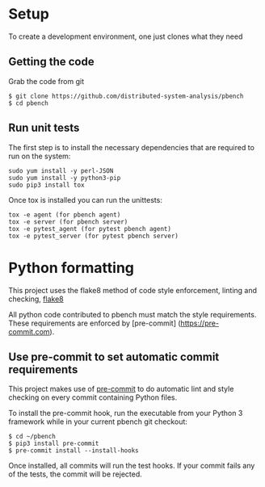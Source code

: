 # Setup 

To create a development environment, one just clones what they need

## Getting the code

Grab the code from git

```
$ git clone https://github.com/distributed-system-analysis/pbench
$ cd pbench
```

## Run unit tests

The first step is to install the necessary dependencies that are required to
run on the system:

```
sudo yum install -y perl-JSON
sudo yum install -y python3-pip
sudo pip3 install tox
```

Once tox is installed you can run the unittests:

```
tox -e agent (for pbench agent)
tox -e server (for pbench server)
tox -e pytest_agent (for pytest pbench agent)
tox -e pytest_server (for pytest pbench server)
```

# Python formatting

This project uses the flake8 method of code style enforcement, linting and checking,
 [flake8](http://flake8.pycqa.org/en/latest)

All python code contributed to pbench must match the style requirements. These
requirements are enforced by [pre-commit] (https://pre-commit.com).

## Use pre-commit to set automatic commit requirements

This project makes use of [pre-commit](https://pre-commit.com/) to do automatic
lint and style checking on every commit containing Python files.

To install the pre-commit hook, run the executable from your Python 3 framework
while in your current pbench git checkout:

```
$ cd ~/pbench
$ pip3 install pre-commit
$ pre-commit install --install-hooks
```

Once installed, all commits will run the test hooks. If your commit fails any of
the tests, the commit will be rejected.


